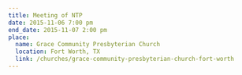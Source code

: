```yaml
---
title: Meeting of NTP
date: 2015-11-06 7:00 pm
end_date: 2015-11-07 2:00 pm
place:
  name: Grace Community Presbyterian Church
  location: Fort Worth, TX
  link: /churches/grace-community-presbyterian-church-fort-worth
---
```

